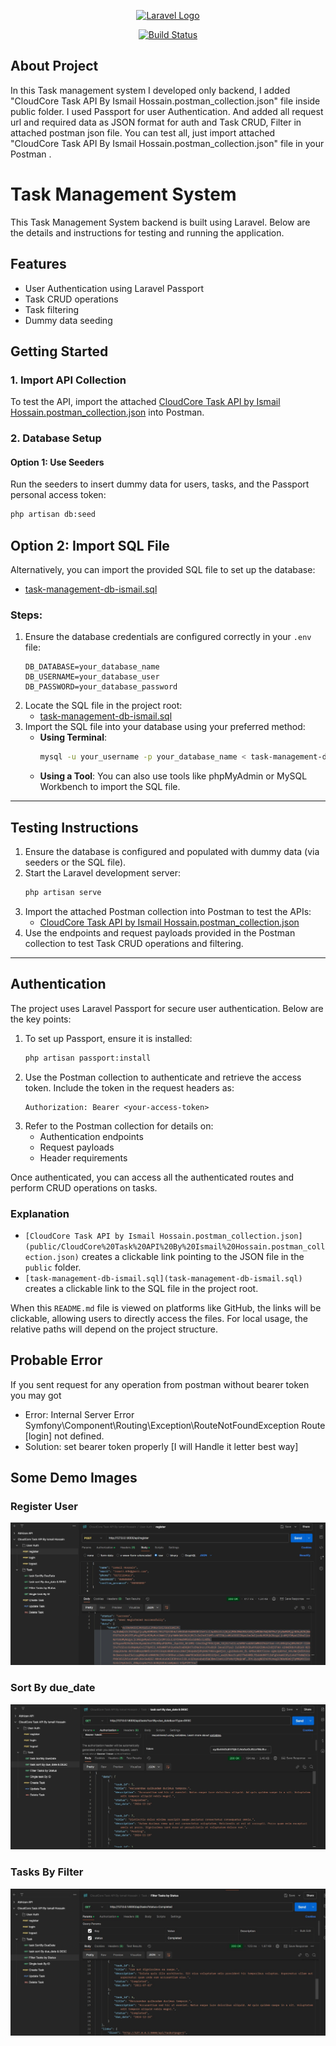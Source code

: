 <p align="center"><a href="https://laravel.com" target="_blank"><img src="https://raw.githubusercontent.com/laravel/art/master/logo-lockup/5%20SVG/2%20CMYK/1%20Full%20Color/laravel-logolockup-cmyk-red.svg" width="400" alt="Laravel Logo"></a></p>

<p align="center">
<a href="https://github.com/ismail306/cloudcore-task_management-with_APIs"><img src="https://github.com/laravel/framework/workflows/tests/badge.svg" alt="Build Status"></a>
</p>

## About Project

In this Task management system I developed only backend, I added "CloudCore Task API By Ismail Hossain.postman_collection.json" file inside public folder.
I used Passport for user Authentication. And added all request url and required data as JSON format for auth and Task CRUD, Filter in attached postman json file.
You can test all, just import attached "CloudCore Task API By Ismail Hossain.postman_collection.json" file in your Postman .

# Task Management System

This Task Management System backend is built using Laravel. Below are the details and instructions for testing and running the application.

## Features
- User Authentication using Laravel Passport
- Task CRUD operations
- Task filtering
- Dummy data seeding

## Getting Started

### 1. Import API Collection
To test the API, import the attached [CloudCore Task API by Ismail Hossain.postman_collection.json](public/CloudCore%20Task%20API%20By%20Ismail%20Hossain.postman_collection.json) into Postman.

### 2. Database Setup

#### Option 1: Use Seeders
Run the seeders to insert dummy data for users, tasks, and the Passport personal access token:
```bash
php artisan db:seed
```

## Option 2: Import SQL File

Alternatively, you can import the provided SQL file to set up the database:

- [task-management-db-ismail.sql](task-management-db-ismail.sql)

### Steps:

1. Ensure the database credentials are configured correctly in your `.env` file:
    ```env
    DB_DATABASE=your_database_name
    DB_USERNAME=your_database_user
    DB_PASSWORD=your_database_password
    ```
2. Locate the SQL file in the project root:  
   - [task-management-db-ismail.sql](task-management-db-ismail.sql)
3. Import the SQL file into your database using your preferred method:
   - **Using Terminal**:
     ```bash
     mysql -u your_username -p your_database_name < task-management-db-ismail.sql
     ```
   - **Using a Tool**: You can also use tools like phpMyAdmin or MySQL Workbench to import the SQL file.

---

## Testing Instructions

1. Ensure the database is configured and populated with dummy data (via seeders or the SQL file).
2. Start the Laravel development server:
    ```bash
    php artisan serve
    ```
3. Import the attached Postman collection into Postman to test the APIs:
    - [CloudCore Task API by Ismail Hossain.postman_collection.json](public/CloudCore%20Task%20API%20By%20Ismail%20Hossain.postman_collection.json)
4. Use the endpoints and request payloads provided in the Postman collection to test Task CRUD operations and filtering.

---

## Authentication

The project uses Laravel Passport for secure user authentication. Below are the key points:

1. To set up Passport, ensure it is installed:
    ```bash
    php artisan passport:install
    ```
2. Use the Postman collection to authenticate and retrieve the access token. Include the token in the request headers as:
    ```
    Authorization: Bearer <your-access-token>
    ```
3. Refer to the Postman collection for details on:
    - Authentication endpoints
    - Request payloads
    - Header requirements

Once authenticated, you can access all the authenticated routes and perform CRUD operations on tasks.


### Explanation
- `[CloudCore Task API by Ismail Hossain.postman_collection.json](public/CloudCore%20Task%20API%20By%20Ismail%20Hossain.postman_collection.json)` creates a clickable link pointing to the JSON file in the `public` folder.
- `[task-management-db-ismail.sql](task-management-db-ismail.sql)` creates a clickable link to the SQL file in the project root.

When this `README.md` file is viewed on platforms like GitHub, the links will be clickable, allowing users to directly access the files. For local usage, the relative paths will depend on the project structure.




## Probable Error
If you sent request for any operation from postman without bearer token you may got
- Error: Internal Server Error
       Symfony\Component\Routing\Exception\RouteNotFoundException
       Route [login] not defined.
- Solution: set bearer token properly [I will Handle it letter best way]

## Some Demo Images

### Register User
![Postman Demo 1](public/postManDemo1.jpg)

### Sort By due_date
![Postman Demo 2](public/postManDemo2.jpg)

### Tasks By Filter
![Postman Demo 3](public/postManDemo3.jpg)


